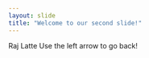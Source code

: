 ```yaml
---
layout: slide
title: "Welcome to our second slide!"
---
```

Raj Latte
Use the left arrow to go back!
